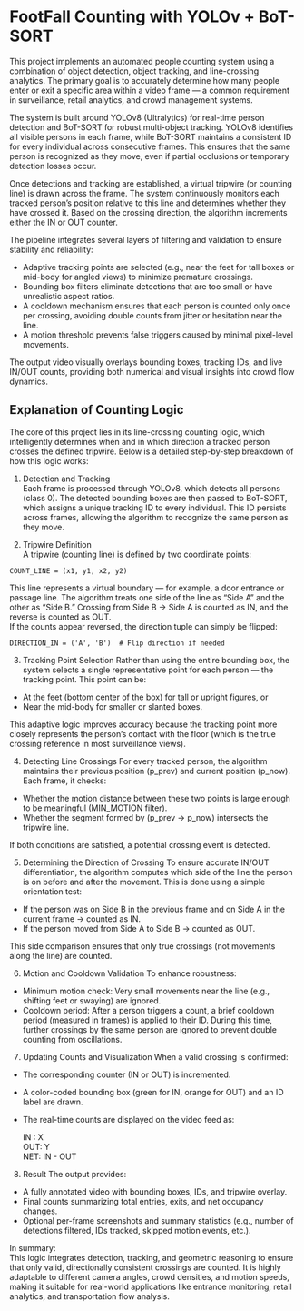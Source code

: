# FootFall Counting with YOLOv + BoT-SORT

This project implements an automated people counting system using a combination of object detection, object tracking, and line-crossing analytics. The primary goal is to accurately determine how many people enter or exit a specific area within a video frame — a common requirement in surveillance, retail analytics, and crowd management systems.

The system is built around YOLOv8 (Ultralytics) for real-time person detection and BoT-SORT for robust multi-object tracking. YOLOv8 identifies all visible persons in each frame, while BoT-SORT maintains a consistent ID for every individual across consecutive frames. This ensures that the same person is recognized as they move, even if partial occlusions or temporary detection losses occur.

Once detections and tracking are established, a virtual tripwire (or counting line) is drawn across the frame. The system continuously monitors each tracked person’s position relative to this line and determines whether they have crossed it. Based on the crossing direction, the algorithm increments either the IN or OUT counter.

The pipeline integrates several layers of filtering and validation to ensure stability and reliability:
- Adaptive tracking points are selected (e.g., near the feet for tall boxes or mid-body for angled views) to minimize premature crossings.
- Bounding box filters eliminate detections that are too small or have unrealistic aspect ratios.
- A cooldown mechanism ensures that each person is counted only once per crossing, avoiding double counts from jitter or hesitation near the line.
- A motion threshold prevents false triggers caused by minimal pixel-level movements.

The output video visually overlays bounding boxes, tracking IDs, and live IN/OUT counts, providing both numerical and visual insights into crowd flow dynamics.


## Explanation of Counting Logic

The core of this project lies in its line-crossing counting logic, which intelligently determines when and in which direction a tracked person crosses the defined tripwire. Below is a detailed step-by-step breakdown of how this logic works:


1. Detection and Tracking  
Each frame is processed through YOLOv8, which detects all persons (class 0). The detected bounding boxes are then passed to BoT-SORT, which assigns a unique tracking ID to every individual. This ID persists across frames, allowing the algorithm to recognize the same person as they move.


2. Tripwire Definition  
A tripwire (counting line) is defined by two coordinate points:

`COUNT_LINE = (x1, y1, x2, y2)`  

 This line represents a virtual boundary — for example, a door entrance or passage line. The algorithm treats one side of the line as “Side A” and the other as “Side B.”
 Crossing from Side B → Side A is counted as IN, and the reverse is counted as OUT.  
 If the counts appear reversed, the direction tuple can simply be flipped:
 
 `DIRECTION_IN = ('A', 'B')  # Flip direction if needed`


3. Tracking Point Selection
Rather than using the entire bounding box, the system selects a single representative point for each person — the tracking point. This point can be:
- At the feet (bottom center of the box) for tall or upright figures, or
- Near the mid-body for smaller or slanted boxes.

 This adaptive logic improves accuracy because the tracking point more closely represents the person’s contact with the floor (which is the true crossing reference in most surveillance views).

4. Detecting Line Crossings
For every tracked person, the algorithm maintains their previous position (p_prev) and current position (p_now). Each frame, it checks:
- Whether the motion distance between these two points is large enough to be meaningful (MIN_MOTION filter).
- Whether the segment formed by (p_prev → p_now) intersects the tripwire line.

 If both conditions are satisfied, a potential crossing event is detected.

5. Determining the Direction of Crossing
To ensure accurate IN/OUT differentiation, the algorithm computes which side of the line the person is on before and after the movement. This is done using a simple orientation test:
- If the person was on Side B in the previous frame and on Side A in the current frame → counted as IN.
- If the person moved from Side A to Side B → counted as OUT.

 This side comparison ensures that only true crossings (not movements along the line) are counted.

6. Motion and Cooldown Validation
To enhance robustness:
- Minimum motion check: Very small movements near the line (e.g., shifting feet or swaying) are ignored.
- Cooldown period: After a person triggers a count, a brief cooldown period (measured in frames) is applied to their ID. During this time, further crossings by the same person are ignored to prevent double counting from oscillations.

7. Updating Counts and Visualization
When a valid crossing is confirmed:
- The corresponding counter (IN or OUT) is incremented.
- A color-coded bounding box (green for IN, orange for OUT) and an ID label are drawn.
- The real-time counts are displayed on the video feed as:

  IN : X  
  OUT: Y  
  NET: IN - OUT

8. Result
The output provides:
- A fully annotated video with bounding boxes, IDs, and tripwire overlay.
- Final counts summarizing total entries, exits, and net occupancy changes.
- Optional per-frame screenshots and summary statistics (e.g., number of detections filtered, IDs tracked, skipped motion events, etc.).

In summary:  
This logic integrates detection, tracking, and geometric reasoning to ensure that only valid, directionally consistent crossings are counted. It is highly adaptable to different camera angles, crowd densities, and motion speeds, making it suitable for real-world applications like entrance monitoring, retail analytics, and transportation flow analysis.
